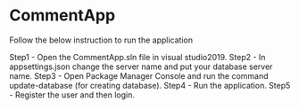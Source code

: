 # CommentApp
Follow the below instruction to run the application

Step1 -  Open the CommentApp.sln file in visual studio2019.
Step2 -  In appsettings.json change the server name and put your database server name.
Step3 -  Open Package Manager Console and run the command update-database (for creating database).
Step4 -  Run the application.
Step5 -  Register the user and then login.
 
